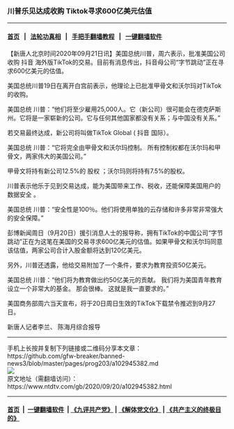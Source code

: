 ### 川普乐见达成收购 Tiktok寻求600亿美元估值
------------------------

#### [首页](https://github.com/gfw-breaker/banned-news3/blob/master/README.md) &nbsp;&nbsp;|&nbsp;&nbsp; [法轮功真相](https://github.com/begood0513/basic/blob/master/README.md)  &nbsp;&nbsp;|&nbsp;&nbsp; [手把手翻墙教程](https://github.com/gfw-breaker/guides/wiki)  &nbsp;&nbsp;|&nbsp;&nbsp; [一键翻墙软件](https://github.com/gfw-breaker/nogfw/blob/master/README.md)  



<div><div class="post_content" itemprop="articleBody">
 <p>
  【新唐人北京时间2020年09月21日讯】美国总统川普，周六表示，批准美国公司收购
  <ok href="https://www.ntdtv.com/gb/抖音.htm">
   抖音
  </ok>
  海外版TikTok的交易。目前有消息传出，抖音母公司“字节跳动”正在寻求600亿美元的估值。
 </p>
 <p>
  美国总统川普19日在离开白宫前表示，他理论上已批准甲骨文和沃尔玛对TikTok的收购。
 </p>
 <p>
  美国总统 川普：“他们将至少雇用25,000人。它（新公司）很可能会在德克萨斯州。它将是一家崭新的公司。它与任何其他国家都没有关系；与中国没有关系。”
 </p>
 <p>
  若交易最终达成，新公司将叫做TikTok Global (
  <ok href="https://www.ntdtv.com/gb/抖音.htm">
   抖音
  </ok>
  国际）。
 </p>
 <p>
  美国总统 川普：“它将完全由甲骨文和沃尔玛控制。 所有控制权都在沃尔玛和甲骨文，两家伟大的美国公司。”
 </p>
 <p>
  甲骨文将持有新公司12.5%的
  <ok href="https://www.ntdtv.com/gb/股权.htm">
   股权
  </ok>
  ；沃尔玛则将持有7.5%的股权。
 </p>
 <p>
  川普表示他乐于见到交易达成，能为美国带来工作、税收，还能保障美国用户的
  <ok href="https://www.ntdtv.com/gb/数据安全.htm">
   数据安全
  </ok>
  。
 </p>
 <p>
  美国总统 川普：“安全性是100％。他们将使用单独的云存储和许多非常非常强大的安全保障。”
 </p>
 <p>
  彭博新闻周日（9月20日）援引消息人士的报导称，拥有TikTok的中国公司“字节跳动”正在为这笔在美国的交易寻求600亿美元的估值。如果甲骨文和沃尔玛同意该估值，两家公司合计入股金额将达到120亿美元。
 </p>
 <p>
  另外，川普还透露，他给交易附加了一个条件，要求为教育投资50亿美元。
 </p>
 <p>
  美国总统 川普：“他们将为教育做出约50亿美元的贡献。 我们将为美国青年教育设立一个非常大的基金。 那会很棒。 这就是我一直要求的。”
 </p>
 <p>
  美国商务部周六当天宣布，将于20日周日生效的TikTok下载禁令推迟到9月27日。
 </p>
 <p>
  新唐人记者李兰、 陈海月综合报导
 </p>
 <div class="single_ad">
 </div>
</div>
</div>
<hr/>
手机上长按并复制下列链接或二维码分享本文章：<br/>
https://github.com/gfw-breaker/banned-news3/blob/master/pages/prog203/a102945382.md <br/>
<a href='https://github.com/gfw-breaker/banned-news3/blob/master/pages/prog203/a102945382.md'><img src='https://github.com/gfw-breaker/banned-news3/blob/master/pages/prog203/a102945382.md.png'/></a> <br/>
原文地址（需翻墙访问）：https://www.ntdtv.com/gb/2020/09/20/a102945382.html


------------------------
#### [首页](https://github.com/gfw-breaker/banned-news3/blob/master/README.md) &nbsp;|&nbsp; [一键翻墙软件](https://github.com/gfw-breaker/nogfw/blob/master/README.md) &nbsp;| [《九评共产党》](https://github.com/gfw-breaker/9ping.md/blob/master/README.md#九评之一评共产党是什么) | [《解体党文化》](https://github.com/gfw-breaker/jtdwh.md/blob/master/README.md) | [《共产主义的终极目的》](https://github.com/gfw-breaker/gczydzjmd.md/blob/master/README.md)


<img src='http://gfw-breaker.win/banned-news3/pages/prog203/a102945382.md' width='0px' height='0px'/>
